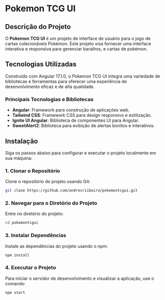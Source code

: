 # Pokemon TCG UI

## Descrição do Projeto

O **Pokemon TCG UI** é um projeto de interface de usuário para o jogo de cartas colecionáveis Pokémon. Este projeto visa fornecer uma interface interativa e responsiva para gerenciar baralhos,
e cartas de pokémon.

## Tecnologias Utilizadas

Construído com Angular 17.1.0, o Pokemon TCG UI integra uma variedade de bibliotecas e ferramentas para oferecer uma experiência de desenvolvimento eficaz e de alta qualidade.

### Principais Tecnologias e Bibliotecas

- **Angular**: Framework para construção de aplicações web.
- **Tailwind CSS**: Framework CSS para design responsivo e estilização.
- **Ignite UI Angular**: Biblioteca de componentes UI para Angular.
- **SweetAlert2**: Biblioteca para exibição de alertas bonitos e interativos.

## Instalação

Siga os passos abaixo para configurar e executar o projeto localmente em sua máquina:

### 1. Clonar o Repositório

Clone o repositório do projeto usando Git:

```bash
git clone https://github.com/andrevriibeiro/pokemontcgui.git
```

### 2. Navegar para o Diretório do Projeto

Entre no diretório do projeto:

```bash
cd pokemontcgui
```

### 3. Instalar Dependências

Instale as dependências do projeto usando o npm:

```bash
npm install
```

### 4. Executar o Projeto

Para iniciar o servidor de desenvolvimento e visualizar a aplicação, use o comando:

```bash
npm start
```
